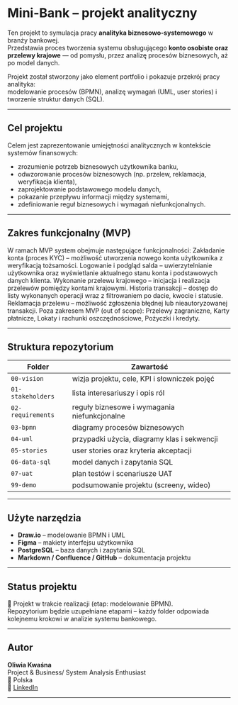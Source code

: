 # Mini-Bank – projekt analityczny

Ten projekt to symulacja pracy **analityka biznesowo-systemowego** w branży bankowej.  
Przedstawia proces tworzenia systemu obsługującego **konto osobiste oraz przelewy krajowe** — od pomysłu, przez analizę procesów biznesowych, aż po model danych.

Projekt został stworzony jako element portfolio i pokazuje przekrój pracy analityka:  
modelowanie procesów (BPMN), analizę wymagań (UML, user stories) i tworzenie struktur danych (SQL).

---

## Cel projektu

Celem jest zaprezentowanie umiejętności analitycznych w kontekście systemów finansowych:
- zrozumienie potrzeb biznesowych użytkownika banku,  
- odwzorowanie procesów biznesowych (np. przelew, reklamacja, weryfikacja klienta),  
- zaprojektowanie podstawowego modelu danych,  
- pokazanie przepływu informacji między systemami,  
- zdefiniowanie reguł biznesowych i wymagań niefunkcjonalnych.

---

## Zakres funkcjonalny (MVP)
W ramach MVP system obejmuje następujące funkcjonalności:
Zakładanie konta (proces KYC) – możliwość utworzenia nowego konta użytkownika z weryfikacją tożsamości.
Logowanie i podgląd salda – uwierzytelnianie użytkownika oraz wyświetlanie aktualnego stanu konta i podstawowych danych klienta.
Wykonanie przelewu krajowego – inicjacja i realizacja przelewów pomiędzy kontami krajowymi.
Historia transakcji – dostęp do listy wykonanych operacji wraz z filtrowaniem po dacie, kwocie i statusie.
Reklamacja przelewu – możliwość zgłoszenia błędnej lub nieautoryzowanej transakcji.
Poza zakresem MVP (out of scope):
Przelewy zagraniczne,
Karty płatnicze,
Lokaty i rachunki oszczędnościowe,
Pożyczki i kredyty.

---

## Struktura repozytorium

| Folder | Zawartość |
|---------|------------|
| `00-vision` | wizja projektu, cele, KPI i słowniczek pojęć |
| `01-stakeholders` | lista interesariuszy i opis ról |
| `02-requirements` | reguły biznesowe i wymagania niefunkcjonalne |
| `03-bpmn` | diagramy procesów biznesowych |
| `04-uml` | przypadki użycia, diagramy klas i sekwencji |
| `05-stories` | user stories oraz kryteria akceptacji |
| `06-data-sql` | model danych i zapytania SQL |
| `07-uat` | plan testów i scenariusze UAT |
| `99-demo` | podsumowanie projektu (screeny, wideo) |

---

##  Użyte narzędzia

- **Draw.io** – modelowanie BPMN i UML  
- **Figma** – makiety interfejsu użytkownika  
- **PostgreSQL** – baza danych i zapytania SQL  
- **Markdown / Confluence / GitHub** – dokumentacja projektu  

---

##  Status projektu

📅 Projekt w trakcie realizacji (etap: modelowanie BPMN).  
Repozytorium będzie uzupełniane etapami – każdy folder odpowiada kolejnemu krokowi w analizie systemu bankowego.

---

##  Autor

**Oliwia Kwaśna**  
Project & Business/ System  Analysis Enthusiast  
📍 Polska  
🔗 [LinkedIn](https://www.linkedin.com/in/oliwiakwa%C5%9Bna/)  

---

